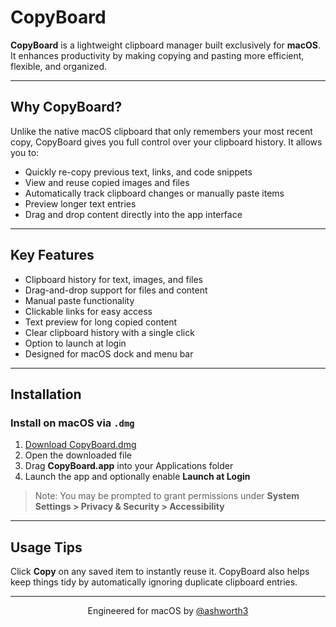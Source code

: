 # CopyBoard

**CopyBoard** is a lightweight clipboard manager built exclusively for **macOS**. It enhances productivity by making copying and pasting more efficient, flexible, and organized.

---

## Why CopyBoard?

Unlike the native macOS clipboard that only remembers your most recent copy, CopyBoard gives you full control over your clipboard history. It allows you to:

- Quickly re-copy previous text, links, and code snippets
- View and reuse copied images and files
- Automatically track clipboard changes or manually paste items
- Preview longer text entries
- Drag and drop content directly into the app interface

---

## Key Features

- Clipboard history for text, images, and files
- Drag-and-drop support for files and content
- Manual paste functionality
- Clickable links for easy access
- Text preview for long copied content
- Clear clipboard history with a single click
- Option to launch at login
- Designed for macOS dock and menu bar

---

## Installation

### Install on macOS via `.dmg`

1. [Download CopyBoard.dmg](https://github.com/ashworth3/CopyBoard/releases/latest)
2. Open the downloaded file
3. Drag **CopyBoard.app** into your Applications folder
4. Launch the app and optionally enable **Launch at Login**

> Note: You may be prompted to grant permissions under **System Settings > Privacy & Security > Accessibility**

---

## Usage Tips

Click **Copy** on any saved item to instantly reuse it. CopyBoard also helps keep things tidy by automatically ignoring duplicate clipboard entries.

---

<p align="center">
  Engineered for macOS by <a href="https://github.com/ashworth3">@ashworth3</a>
</p>
